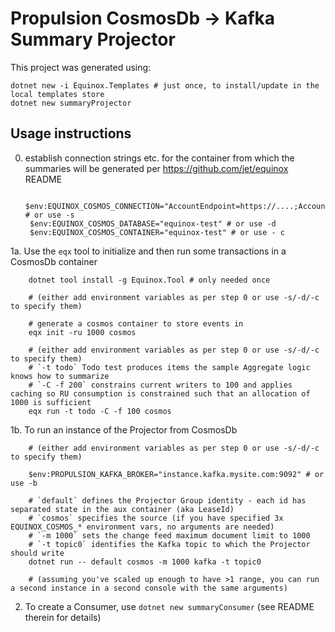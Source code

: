 # Propulsion CosmosDb -> Kafka Summary Projector

This project was generated using:

    dotnet new -i Equinox.Templates # just once, to install/update in the local templates store
    dotnet new summaryProjector

## Usage instructions

0. establish connection strings etc. for the container from which the summaries will be generated per https://github.com/jet/equinox README

        $env:EQUINOX_COSMOS_CONNECTION="AccountEndpoint=https://....;AccountKey=....=;" # or use -s
        $env:EQUINOX_COSMOS_DATABASE="equinox-test" # or use -d
        $env:EQUINOX_COSMOS_CONTAINER="equinox-test" # or use - c

1a. Use the `eqx` tool to initialize and then run some transactions in a CosmosDb container

        dotnet tool install -g Equinox.Tool # only needed once

        # (either add environment variables as per step 0 or use -s/-d/-c to specify them)

        # generate a cosmos container to store events in
        eqx init -ru 1000 cosmos

        # (either add environment variables as per step 0 or use -s/-d/-c to specify them)
        # `-t todo` Todo test produces items the sample Aggregate logic knows how to summarize
        # `-C -f 200` constrains current writers to 100 and applies caching so RU consumption is constrained such that an allocation of 1000 is sufficient
        eqx run -t todo -C -f 100 cosmos 

1b. To run an instance of the Projector from CosmosDb

        # (either add environment variables as per step 0 or use -s/-d/-c to specify them)

        $env:PROPULSION_KAFKA_BROKER="instance.kafka.mysite.com:9092" # or use -b

        # `default` defines the Projector Group identity - each id has separated state in the aux container (aka LeaseId)
        # `cosmos` specifies the source (if you have specified 3x EQUINOX_COSMOS_* environment vars, no arguments are needed)
        # `-m 1000` sets the change feed maximum document limit to 1000
        # `-t topic0` identifies the Kafka topic to which the Projector should write
        dotnet run -- default cosmos -m 1000 kafka -t topic0

        # (assuming you've scaled up enough to have >1 range, you can run a second instance in a second console with the same arguments)

2. To create a Consumer, use `dotnet new summaryConsumer` (see README therein for details)